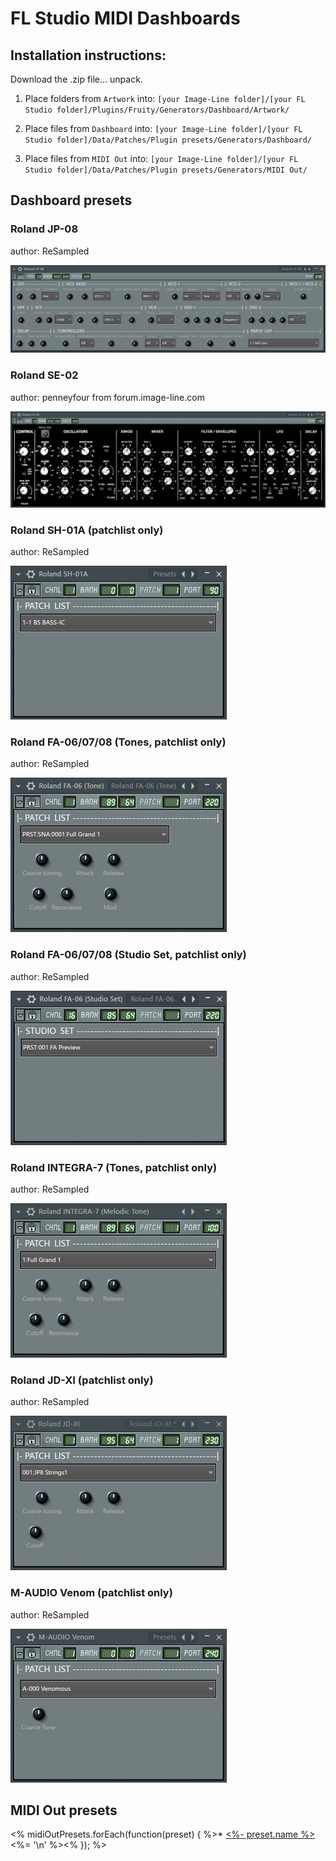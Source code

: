 # FL Studio MIDI Dashboards

## Installation instructions:

Download the .zip file... unpack.

1) Place folders from `Artwork` into:
   `[your Image-Line folder]/[your FL Studio folder]/Plugins/Fruity/Generators/Dashboard/Artwork/`

2) Place files from `Dashboard` into:
   `[your Image-Line folder]/[your FL Studio folder]/Data/Patches/Plugin presets/Generators/Dashboard/`

3) Place files from `MIDI Out` into:
   `[your Image-Line folder]/[your FL Studio folder]/Data/Patches/Plugin presets/Generators/MIDI Out/`


## Dashboard presets

### Roland JP-08

author: ReSampled

![Roland JP-08 dashboard](images/dashboard_roland_jp_08.png)
  

### Roland SE-02 

author: penneyfour from forum.image-line.com

![Roland SE-02 dashboard](images/dashboard_roland_se_02.png)


### Roland SH-01A (patchlist only)

author: ReSampled

![Roland SH-01A](images/dashboard_sh-01a.png)


### Roland FA-06/07/08 (Tones, patchlist only)

author: ReSampled

![Roland FA-06/07/08 Tone](images/dashboard_fa06_tone.png)


### Roland FA-06/07/08 (Studio Set, patchlist only)

author: ReSampled

![Roland FA-06/07/08 Studio Set](images/dashboard_fa06_ss.png)


### Roland INTEGRA-7 (Tones, patchlist only)

author: ReSampled

![Roland INTEGRA-7](images/dashboard_integra-7_melodic.png)


### Roland JD-XI (patchlist only)

author: ReSampled

![Roland JD-XI](images/dashboard_jd-xi.png)


### M-AUDIO Venom (patchlist only)

author: ReSampled

![M-AUDIO Venom](images/dashboard_m-audio_venom.png)


## MIDI Out presets

<% midiOutPresets.forEach(function(preset) { %>* <a href="<%= preset.path %>?raw=true"><%- preset.name %></a><%= '\n' %><% }); %>
